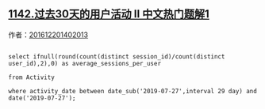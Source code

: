 ## [1142.过去30天的用户活动 II 中文热门题解1](https://leetcode.cn/problems/user-activity-for-the-past-30-days-ii/solutions/100000/hui-hua-shu-yong-hu-shu-bie-wang-liao-jia-ifnull-b)

作者：[201612201402013](https://leetcode.cn/u/201612201402013)

```
select ifnull(round(count(distinct session_id)/count(distinct user_id),2),0) as average_sessions_per_user
from Activity
where activity_date between date_sub('2019-07-27',interval 29 day) and date('2019-07-27');
```
